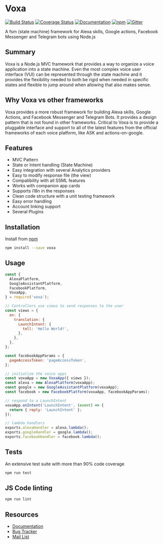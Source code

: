 Voxa
====================

[![Build Status](https://travis-ci.org/VoxaAI/voxa.svg?branch=master)](https://travis-ci.org/VoxaAI/voxa)
[![Coverage Status](https://coveralls.io/repos/github/VoxaAI/voxa/badge.svg?branch=master)](https://coveralls.io/github/VoxaAI/voxa?branch=master)
[![Documentation](https://readthedocs.org/projects/voxa/badge/)](http://voxa.readthedocs.io/en/latest/)
[![npm](https://img.shields.io/npm/dm/voxa.svg)](https://www.npmjs.com/package/voxa)
[![Gitter](https://img.shields.io/gitter/room/voxa-rain/voxa.svg)](https://gitter.im/voxa-rain/voxa)

A fsm (state machine) framework for Alexa skills, Google actions, Facebook Messenger and Telegram bots using Node.js

Summary
-------
Voxa is a Node.js MVC framework that provides a way to organize a voice application into a state machine. Even the most complex voice user interface (VUI) can be represented through the state machine and it provides the flexibility needed to both be rigid when needed in specific states and flexible to jump around when allowing that also makes sense.

Why Voxa vs other frameworks
----------------------------
Voxa provides a more robust framework for building Alexa skills, Google Actions, and Facebook Messenger and Telegram Bots. It provides a design pattern that is not found in other frameworks. Critical to Voxa is to provide a pluggable interface and support to all of the latest features from the official frameworks of each voice platform, like ASK and actions-on-google.

Features
--------

* MVC Pattern
* State or Intent handling (State Machine)
* Easy integration with several Analytics providers
* Easy to modify response file (the view)
* Compatibility with all SSML features
* Works with companion app cards
* Supports i18n in the responses
* Clean code structure with a unit testing framework
* Easy error handling
* Account linking support
* Several Plugins

Installation
-------------

Install from [npm](https://www.npmjs.com/package/voxa)

```bash
npm install --save voxa
```

Usage
------

```javascript
const {
  AlexaPlatform,
  GoogleAssistantPlatform,
  FacebookPlatform,
  VoxaApp,
} = require('voxa');

// Controllers use views to send responses to the user
const views = {
  en: {
    translation: {
      LaunchIntent: {
        tell: 'Hello World!',
      },
    },
  },
};

const facebookAppParams = {
  pageAccessToken: 'pageAccessToken',
};

// initialize the voice apps
const voxaApp = new VoxaApp({ views });
const alexa = new AlexaPlatform(voxaApp);
const google = new GoogleAssistantPlatform(voxaApp);
const facebook = new FacebookPlatform(voxaApp, facebookAppParams);

// respond to a LaunchIntent
voxaApp.onIntent('LaunchIntent', (event) => {
  return { reply: 'LaunchIntent' };
});

// lambda handlers
exports.alexaHandler = alexa.lambda();
exports.googleHandler = google.lambda();
exports.facebookHandler = facebook.lambda();
```

Tests
------

An extensive test suite with more than 90% code coverage

```bash
npm run test
```

JS Code linting
-----------------

```bash
npm run lint
```

Resources
----------

* [Documentation](http://voxa.readthedocs.io/en/latest/)
* [Bug Tracker](https://github.com/mediarain/voxa/issues)
* [Mail List](https://groups.google.com/d/forum/voxa-framework)


